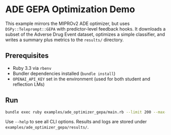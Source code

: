 # ADE GEPA Optimization Demo

This example mirrors the MIPROv2 ADE optimizer, but uses `DSPy::Teleprompt::GEPA` with predictor-level feedback hooks. It downloads a subset of the Adverse Drug Event dataset, optimizes a simple classifier, and writes a summary plus metrics to the `results/` directory.

## Prerequisites

- Ruby 3.3 via `rbenv`
- Bundler dependencies installed (`bundle install`)
- `OPENAI_API_KEY` set in the environment (used for both student and reflection LMs)

## Run

```bash
bundle exec ruby examples/ade_optimizer_gepa/main.rb --limit 200 --max-metric-calls 48 --minibatch-size 6
```

Use `--help` to see all CLI options. Results and logs are stored under `examples/ade_optimizer_gepa/results/`.
